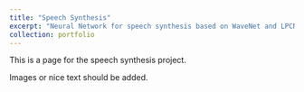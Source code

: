 ```yaml
---
title: "Speech Synthesis"
excerpt: "Neural Network for speech synthesis based on WaveNet and LPCNet <br/><img src='/images/500x300.png'>"
collection: portfolio
---
```


This is a page for the speech synthesis project.  

Images or nice text should be added.
